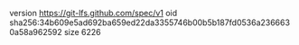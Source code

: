 version https://git-lfs.github.com/spec/v1
oid sha256:34b609e5ad692ba659ed22da3355746b00b5b187fd0536a2366630a58a962592
size 6226
